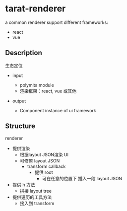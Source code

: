 # tarat-renderer

a common renderer support different frameworks:

- react
- vue

## Description
生态定位

- input
  - polymita module
  - 渲染框架：react, vue 或其他

- output
  - Component instance of ui framework

## Structure

renderer
- 提供渲染
  - 根据layout JSON渲染 UI
  - 可修剪 layout JSON
    - transform callback
      - 提供 root  
        - 可在任意的位置下 插入一段 layout JSON
- 提供 h 方法
  - 拼接 layout tree
- 提供遍历的工具方法
  - 接入到 transform

